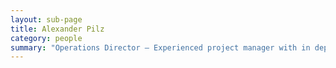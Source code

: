 ```yaml
---
layout: sub-page
title: Alexander Pilz
category: people
summary: "Operations Director — Experienced project manager with in depth background as software developer and system architect. Specialising in managing distributed international teams."
---
```


